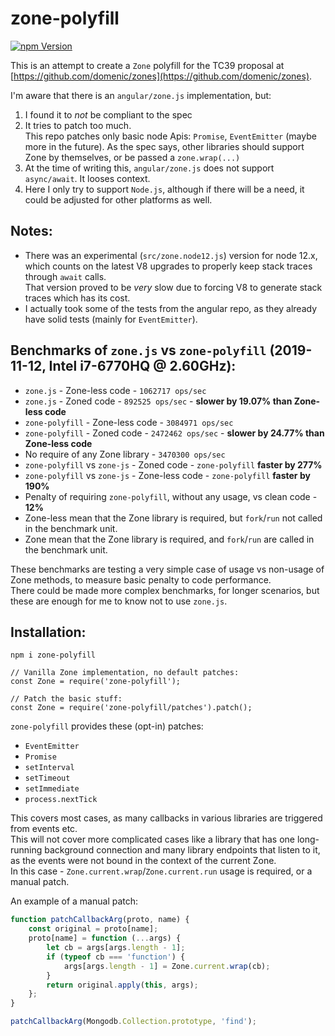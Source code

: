 # zone-polyfill

[![npm Version](https://badge.fury.io/js/zone-polyfill.png)](https://npmjs.org/package/zone-polyfill)

This is an attempt to create a `Zone` polyfill for the TC39 proposal at [https://github.com/domenic/zones](https://github.com/domenic/zones).

I'm aware that there is an `angular/zone.js` implementation, but:
1. I found it to *not* be compliant to the spec
2. It tries to patch too much.  
   This repo patches only basic node Apis: `Promise`, `EventEmitter` (maybe more in the future).
   As the spec says, other libraries should support Zone by themselves, or be passed a `zone.wrap(...)`
3. At the time of writing this, `angular/zone.js` does not support `async/await`. It looses context.
4. Here I only try to support `Node.js`, although if there will be a need, it could be adjusted for other platforms as well.

Notes:
---
* There was an experimental (`src/zone.node12.js`) version for node 12.x, which counts on the latest V8 upgrades to properly
  keep stack traces through `await` calls.  
  That version proved to be *very* slow due to forcing V8 to generate stack traces which has its cost.
* I actually took some of the tests from the angular repo, as they already have solid tests (mainly for `EventEmitter`).

Benchmarks of `zone.js` vs `zone-polyfill` (2019-11-12, Intel i7-6770HQ @ 2.60GHz):
---
- `zone.js` - Zone-less code - `1062717 ops/sec`
- `zone.js` - Zoned code - `892525 ops/sec` - **slower by 19.07% than Zone-less code**
- `zone-polyfill` - Zone-less code - `3084971 ops/sec`
- `zone-polyfill` - Zoned code - `2472462 ops/sec` - **slower by 24.77% than Zone-less code**
- No require of any Zone library - `3470300 ops/sec`
- `zone-polyfill` vs `zone-js` - Zoned code - `zone-polyfill` **faster by 277%**
- `zone-polyfill` vs `zone-js` - Zone-less code - `zone-polyfill` **faster by 190%**
- Penalty of requiring `zone-polyfill`, without any usage, vs clean code - **12%**
- Zone-less mean that the Zone library is required, but `fork`/`run` not called in the benchmark unit.
- Zone mean that the Zone library is required, and `fork`/`run` are called in the benchmark unit. 

These benchmarks are testing a very simple case of usage vs non-usage of Zone methods, to measure basic penalty to code performance.  
There could be made more complex benchmarks, for longer scenarios, but these are enough for me to know not to use `zone.js`.  

## Installation:

```
npm i zone-polyfill

// Vanilla Zone implementation, no default patches:
const Zone = require('zone-polyfill');

// Patch the basic stuff:
const Zone = require('zone-polyfill/patches').patch();
```
 
`zone-polyfill` provides these (opt-in) patches:
* `EventEmitter`
* `Promise`
* `setInterval`
* `setTimeout`
* `setImmediate`
* `process.nextTick`

This covers most cases, as many callbacks in various libraries are triggered from events etc.  
This will not cover more complicated cases like a library that has one long-running background connection and many library endpoints that listen to it, as the events were not bound in the context of the current Zone.  
In this case - `Zone.current.wrap`/`Zone.current.run` usage is required, or a manual patch.

An example of a manual patch:  
```js
function patchCallbackArg(proto, name) {
    const original = proto[name];
    proto[name] = function (...args) {
        let cb = args[args.length - 1];
        if (typeof cb === 'function') {
            args[args.length - 1] = Zone.current.wrap(cb);
        }
        return original.apply(this, args);
    };
}

patchCallbackArg(Mongodb.Collection.prototype, 'find');
```
